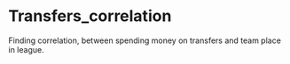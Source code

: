 # Transfers_correlation
Finding correlation, between spending money on transfers and team place in league.
